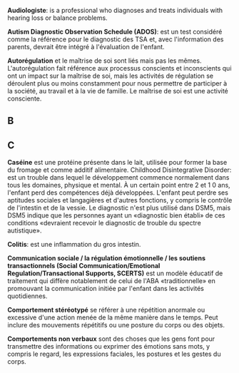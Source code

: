 **Audiologiste**: is a professional who diagnoses and treats individuals with hearing loss or balance problems.

**Autism Diagnostic Observation Schedule (ADOS)**: est un test considéré comme la référence pour le diagnostic des TSA et, avec l'information des parents, devrait être intégré à l'évaluation de l'enfant.

**Autorégulation** et le maîtrise de soi sont liés mais pas les mêmes. L'autorégulation fait référence aux processus conscients et inconscients qui ont un impact sur la maîtrise de soi, mais les activités de régulation se déroulent plus ou moins constamment pour nous permettre de participer à la société, au travail et à la vie de famille. Le maîtrise de soi est une activité consciente.

## B


## C  
**Caséine** est une protéine présente dans le lait, utilisée pour former la base du fromage et comme additif alimentaire.
Childhood Disintegrative Disorder: est un trouble dans lequel le développement commence normalement dans tous les domaines, physique et mental. À un certain point entre 2 et 1 0 ans, l'enfant perd des compétences déjà développées. L'enfant peut perdre ses aptitudes sociales et langagières et d'autres fonctions, y compris le contrôle de l'intestin et de la vessie. Le diagnostic n'est plus utilisé dans DSM5, mais DSM5 indique que les personnes ayant un «diagnostic bien établi» de ces conditions «devraient recevoir le diagnostic de trouble du spectre autistique».

**Colitis**: est une inflammation du gros intestin.

**Communication sociale / la régulation émotionnelle / les soutiens transactionnels (Social Communication/Emotional Regulation/Transactional Supports, SCERTS)** est un modèle éducatif de traitement qui diffère notablement de celui de l'ABA «traditionnelle» en promouvant la communication initiée par l'enfant dans les activités quotidiennes.

**Comportement stéréotypé** se référer à une répétition anormale ou excessive d'une action menée de la même manière dans le temps. Peut inclure des mouvements répétitifs ou une posture du corps ou des objets.

**Comportements non verbaux** sont des choses que les gens font pour transmettre des informations ou exprimer des émotions sans mots, y compris le regard, les expressions faciales, les postures et les gestes du corps.
